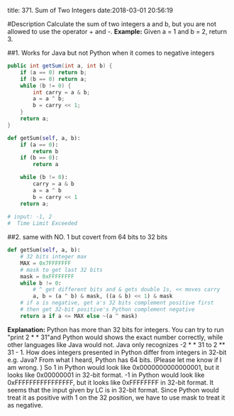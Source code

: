 title: 371. Sum of Two Integers
date:2018-03-01 20:56:19

#Description
Calculate the sum of two integers a and b, but you are not allowed to use the operator + and -.
**Example:**
Given a = 1 and b = 2, return 3.

##1. Works for Java but not Python when it comes to negative integers
```java
public int getSum(int a, int b) {
	if (a == 0) return b;
	if (b == 0) return a;
	while (b != 0) {
		int carry = a & b;
		a = a ^ b;
		b = carry << 1;
	}
	return a;
}
```
```python
def getSum(self, a, b):
    if (a == 0):
        return b
    if (b == 0):
        return a

    while (b != 0):
        carry = a & b
        a = a ^ b
        b = carry << 1
    return a;
    
# input: -1, 2
#  Time Limit Exceeded
```

##2.  same with NO. 1 but covert from 64 bits to 32 bits
```python
def getSum(self, a, b):
    # 32 bits integer max
    MAX = 0x7FFFFFFF
    # mask to get last 32 bits
    mask = 0xFFFFFFFF
    while b != 0:
        # ^ get different bits and & gets double 1s, << moves carry
        a, b = (a ^ b) & mask, ((a & b) << 1) & mask
    # if a is negative, get a's 32 bits complement positive first
    # then get 32-bit positive's Python complement negative
    return a if a <= MAX else ~(a ^ mask)
```
**Explanation:**
Python has more than 32 bits for integers. You can try to run "print 2 \* \* 31"and Python would shows the exact number correctly, while other languages like Java would not. Java only recognizes -2 \* \*  31 to 2 \** 31 - 1.
How does integers presented in Python differ from integers in 32-bit e.g. Java?
From what I heard, Python has 64 bits. (Please let me know if I am wrong. )
So 1 in Python would look like 0x0000000000000001, but it looks like 0x00000001 in 32-bit format. -1 in Python would look like 0xFFFFFFFFFFFFFFFF, but it looks like 0xFFFFFFFF in 32-bit format.
It seems that the input given by LC is in 32-bit format. Since Python would treat it as positive with 1 on the 32 position, we have to use mask to treat it as negative.
